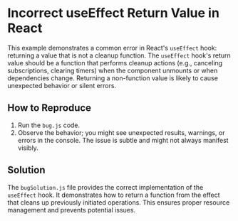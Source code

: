 # Incorrect useEffect Return Value in React
This example demonstrates a common error in React's `useEffect` hook: returning a value that is not a cleanup function.  The `useEffect` hook's return value should be a function that performs cleanup actions (e.g., canceling subscriptions, clearing timers) when the component unmounts or when dependencies change.  Returning a non-function value is likely to cause unexpected behavior or silent errors.

## How to Reproduce
1. Run the `bug.js` code.
2. Observe the behavior; you might see unexpected results, warnings, or errors in the console.  The issue is subtle and might not always manifest visibly. 

## Solution
The `bugSolution.js` file provides the correct implementation of the `useEffect` hook. It demonstrates how to return a function from the effect that cleans up previously initiated operations.  This ensures proper resource management and prevents potential issues.